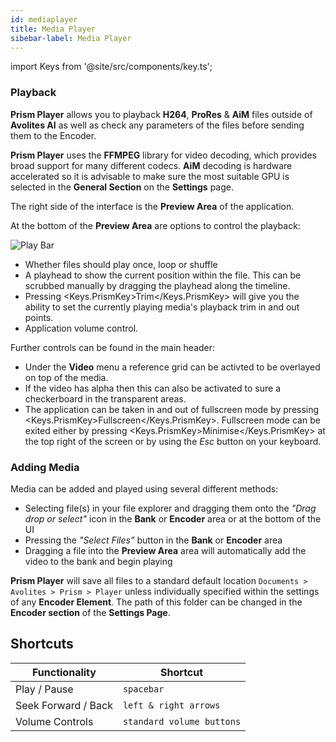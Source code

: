```yaml
---
id: mediaplayer
title: Media Player
sibebar-label: Media Player
---
```


import Keys from '@site/src/components/key.ts';

### Playback

**Prism Player** allows you to playback **H264**, **ProRes** & **AiM** files outside of **Avolites AI** as well as check any parameters of the files before sending them to the Encoder.

**Prism Player** uses the **FFMPEG** library for video decoding, which provides broad support for many different codecs. **AiM** decoding is hardware accelerated so it is advisable to make sure the most suitable GPU is selected in the **General Section** on the **Settings** page.

The right side of the interface is the **Preview Area** of the application.

At the bottom of the **Preview Area** are options to control the playback:

![Play Bar](/prismdocs/images/playerplayhead.png "Play Bar")

- Whether files should play once, loop or shuffle
- A playhead to show the current position within the file. This can be scrubbed manually by dragging the playhead along the timeline.
- Pressing <Keys.PrismKey>Trim</Keys.PrismKey> will give you the ability to set the currently playing media's playback trim in and out points.
- Application volume control.

Further controls can be found in the main header:

- Under the **Video** menu a reference grid can be activted to be overlayed on top of the media.
- If the video has alpha then this can also be activated to sure a checkerboard in the transparent areas.
- The application can be taken in and out of fullscreen mode by pressing <Keys.PrismKey>Fullscreen</Keys.PrismKey>. Fullscreen mode can be exited either by pressing <Keys.PrismKey>Minimise</Keys.PrismKey> at the top right of the screen or by using the _Esc_ button on your keyboard.

### Adding Media

Media can be added and played using several different methods:

- Selecting file(s) in your file explorer and dragging them onto the _"Drag drop or select"_ icon in the **Bank** or **Encoder** area or at the bottom of the UI
- Pressing the _"Select Files"_ button in the **Bank** or **Encoder** area
- Dragging a file into the **Preview Area** area will automatically add the video to the bank and begin playing

**Prism Player** will save all files to a standard default location `Documents > Avolites > Prism > Player` unless individually specified within the settings of any **Encoder Element**. The path of this folder can be changed in the **Encoder section** of the **Settings Page**.

## Shortcuts

| **Functionality**   | **Shortcut**              |
| ------------------- | ------------------------- |
| Play / Pause        | `spacebar`                |
| Seek Forward / Back | `left & right arrows`     |
| Volume Controls     | `standard volume buttons` |
